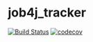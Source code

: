 # job4j_tracker
[![Build Status](https://travis-ci.com/Jazzik42/job4j_tracker.svg?branch=master)](https://travis-ci.com/Jazzik42/job4j_tracker)
[![codecov](https://codecov.io/gh/Jazzik42/job4j_tracker/branch/master/graph/badge.svg?token=MYYNX8UXNQ)](https://codecov.io/gh/Jazzik42/job4j_tracker)
